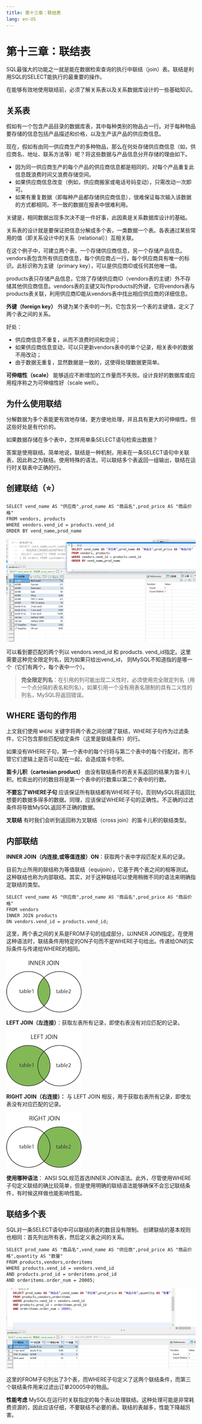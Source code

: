 ```yaml
---
title: 第十三章：联结表
lang: en-US
---
```


# 第十三章：联结表

SQL最强大的功能之一就是能在数据检索查询的执行中联结（join）表。联结是利用SQL的SELECT能执行的最重要的操作。

在能够有效地使用联结前，必须了解关系表以及关系数据库设计的一些基础知识。

## 关系表

假如有一个包含产品目录的数据库表，其中每种类别的物品占一行。对于每种物品要存储的信息包括产品描述和价格，以及生产该产品的供应商信息。

现在，假如有由同一供应商生产的多种物品，那么在何处存储供应商信息（如，供应商名、地址、联系方法等）呢？将这些数据与产品信息分开存储的理由如下。

- 因为同一供应商生产的每个产品的供应商信息都是相同的，对每个产品重复此信息既浪费时间又浪费存储空间。
- 如果供应商信息改变（例如，供应商搬家或电话号码变动），只需改动一次即可。
- 如果有重复数据（即每种产品都存储供应商信息），很难保证每次输入该数据的方式都相同。不一致的数据在报表中很难利用。

关键是，相同数据出现多次决不是一件好事，此因素是关系数据库设计的基础。

关系表的设计就是要保证把信息分解成多个表，一类数据一个表。各表通过某些常用的值（即关系设计中的关系（relational））互相关联。

在这个例子中，可建立两个表，一个存储供应商信息，另一个存储产品信息。vendors表包含所有供应商信息，每个供应商占一行，每个供应商具有唯一的标识。此标识称为主键（primary key），可以是供应商ID或任何其他唯一值。

products表只存储产品信息，它除了存储供应商ID（vendors表的主键）外不存储其他供应商信息。vendors表的主键又叫作products的外键，它将vendors表与products表关联，利用供应商ID能从vendors表中找出相应供应商的详细信息。

**外键（foreign key）** 外键为某个表中的一列，它包含另一个表的主键值，定义了两个表之间的关系。

好处：

- 供应商信息不重复，从而不浪费时间和空间；
- 如果供应商信息变动，可以只更新vendors表中的单个记录，相关表中的数据不用改动；
- 由于数据无重复，显然数据是一致的，这使得处理数据更简单。

**可伸缩性（scale）** 能够适应不断增加的工作量而不失败。设计良好的数据库或应用程序称之为可伸缩性好（scale well）。

## 为什么使用联结

分解数据为多个表能更有效地存储，更方便地处理，并且具有更大的可伸缩性。但这些好处是有代价的。

如果数据存储在多个表中，怎样用单条SELECT语句检索出数据？

答案是使用联结。简单地说，联结是一种机制，用来在一条SELECT语句中关联表，因此称之为联结。使用特殊的语法，可以联结多个表返回一组输出，联结在运行时关联表中正确的行。

## 创建联结（⭐）

~~~mysql
SELECT vend_name AS "供应商",prod_name AS "商品名",prod_price AS "商品价格"
FROM vendors, products
WHERE vendors.vend_id = products.vend_id 
ORDER BY vend_name,prod_name
~~~

![image-20211020180742393](./img/image-20211020180742393.png)

可以看到要匹配的两个列以 vendors.vend_id 和 products. vend_id指定。这里需要这种完全限定列名，因为如果只给出vend_id， 则MySQL不知道指的是哪一个（它们有两个，每个表中一个）。

> **完全限定列名**：在引用的列可能出现二义性时，必须使用完全限定列名（用一个点分隔的表名和列名）。如果引用一个没有用表名限制的具有二义性的列名，MySQL将返回错误。

## WHERE 语句的作用

上文我们使用 `WHERE` 关键字将两个表之间创建了联结，WHERE子句作为过滤条件，它只包含那些匹配给定条件（这里是联结条件）的行。

如果没有WHERE子句，第一个表中的每个行将与第二个表中的每个行配对，而不管它们逻辑上是否可以配在一起，会造成笛卡尔积。

**笛卡儿积（cartesian product）** 由没有联结条件的表关系返回的结果为笛卡儿积。检索出的行的数目将是第一个表中的行数乘以第二个表中的行数。

**不要忘了WHERE子句** 应该保证所有联结都有WHERE子句，否则MySQL将返回比想要的数据多得多的数据。同理，应该保证WHERE子句的正确性。不正确的过滤条件将导致MySQL返回不正确的数据。

**叉联结** 有时我们会听到返回称为叉联结（cross join）的笛卡儿积的联结类型。
## 内部联结

**INNER JOIN（内连接,或等值连接）ON**：获取两个表中字段匹配关系的记录。

目前为止所用的联结称为等值联结（equijoin），它基于两个表之间的相等测试。这种联结也称为内部联结。其实，对于这种联结可以使用稍微不同的语法来明确指定联结的类型。

~~~mysql
SELECT vend_name AS "供应商",prod_name AS "商品名",prod_price AS "商品价格"
FROM vendors 
INNER JOIN products
ON vendors.vend_id = products.vend_id;
~~~

这里，两个表之间的关系是FROM子句的组成部分，以INNER JOIN指定。在使用这种语法时，联结条件用特定的ON子句而不是WHERE子句给出。传递给ON的实际条件与传递给WHERE的相同。

![img](./img/img_innerjoin.gif)

**LEFT JOIN（左连接）**：获取左表所有记录，即使右表没有对应匹配的记录。

![img](./img/img_leftjoin.gif)

**RIGHT JOIN（右连接）：** 与 LEFT JOIN 相反，用于获取右表所有记录，即使左表没有对应匹配的记录。

![img](./img/img_rightjoin.gif)

**使用哪种语法**： ANSI SQL规范首选INNER JOIN语法。此外，尽管使用WHERE子句定义联结的确比较简单，但是使用明确的联结语法能够确保不会忘记联结条件，有时候这样做也能影响性能。

## 联结多个表

SQL对一条SELECT语句中可以联结的表的数目没有限制。
创建联结的基本规则也相同：首先列出所有表，然后定义表之间的关系。

~~~mysql
SELECT prod_name AS "商品名",vend_name AS "供应商",prod_price AS "商品价格",quantity AS "数量"
FROM products,vendors,orderitems
WHERE products.vend_id = vendors.vend_id 
AND products.prod_id = orderitems.prod_id 
AND orderitems.order_num = 20005;
~~~

![image-20211020195548715](./img/image-20211020195548715.png)

这里的FROM子句列出了3个表，而WHERE子句定义了这两个联结条件，而第三个联结条件用来过滤出订单20005中的物品。

**性能考虑** MySQL在运行时关联指定的每个表以处理联结。这种处理可能是非常耗费资源的，因此应该仔细，不要联结不必要的表。联结的表越多，性能下降越厉害。